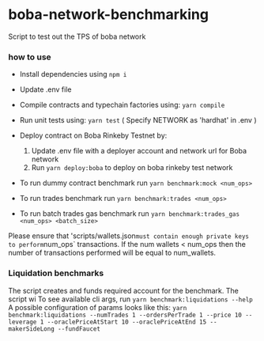 # boba-network-benchmarking
Script to test out the TPS of boba network

### how to use
- Install dependencies using `npm i`

- Update .env file

- Compile contracts and typechain factories using: `yarn compile`

- Run unit tests using: `yarn test` ( Specify NETWORK as 'hardhat' in .env )

- Deploy contract on Boba Rinkeby Testnet by:
    1. Update .env file with a deployer account and network url for Boba network
    2. Run `yarn deploy:boba` to deploy on boba rinkeby test network

- To run dummy contract benchmark run `yarn benchmark:mock <num_ops>`
- To run trades benchmark run `yarn benchmark:trades <num_ops>`
- To run batch trades gas benchmark run `yarn benchmark:trades_gas <num_ops> <batch_size>`

 Please ensure that 'scripts/wallets.json` must contain enough private keys to perform `num_ops` transactions. If the num wallets < num_ops then the number of transactions performed will be equal to num_wallets.

### Liquidation benchmarks
The script creates and funds required account for the benchmark. The script wi
To see available cli args, run `yarn benchmark:liquidations --help`
A possible configuration of params looks like this:
`yarn benchmark:liquidations --numTrades 1 --ordersPerTrade 1 --price 10 --leverage 1 --oraclePriceAtStart 10 --oraclePriceAtEnd 15 --makerSideLong --fundFaucet` 
